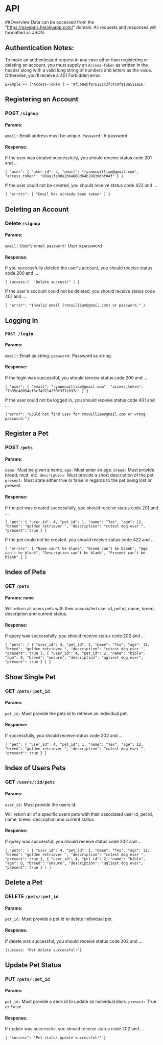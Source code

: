 # API 

##Overview
Data can be accessed from the "https://pawpals.herokuapp.com/" domain. All requests and responses will formatted as JSON.


## Authentication Notes:

To make an authenticated request in any case other than registering
or deleting an account, you must supply an `Access-Token` as written in the header along with a valid long string of numbers and letters as the value. Otherwise, you'll receive a 401 Forbidden error.

`Example => ['Access-Token'] = '9f5b8ebf876121c3fc4c0fa18a511e16' `

## Registering an Account

### POST `/signup`
#### Params:
`email:` Email address must be unique. `Password:` A password.

#### Response:
If the user was created successfully, you should receive status code 201 and ...

`{
  "user": {
    "user_id": 4,
    "email": "ryanmcwilliam@gmail.com",
    "access_token": "808a1fe0da2b04668d64b280396bf04f"
  }
}`

If the user could not be created, you should receive status code 422 and ...

`{
    "errors": [
        "Email has already been taken"
       ]
}`

## Deleting an Account
### Delete `/signup`

#### Params:

`email:` User's email. `password:` User's password

#### Response:

If you successfully deleted the user's account, you should receive status code 200 and ...

`{
    success:[ 
        "Delete success!"
    ]
}`

If the user's account could not be deleted, you should receive status code 401 and ...

`{
  "error": "Invalid email (rmcwilliam@gmail.com) or password."
}`

## Logging In
### `POST /login`

#### Params:

`email:` Email as string. `password:` Password as string.

#### Response:
If the login was successful, you should receive status code 200 and ...

`{
  "user": {
    "email": "ryanmcwilliam@gmail.com",
    "access_token": "7b35e48054cf6c749714f30f3f7c897c"
  }
}`

If the user could not be logged in, you should receive status code 401 and ...

`{"error": "Could not find user for rmcwilliam@gmail.com or wrong password."}`

## Register a Pet
### POST `/pets`

#### Params:
`name:` Must be given a name. `age:` Must enter an age. `breed:` Must provide breed, mutt, etc. `description:` Must provide a short description of the pet. `present:` Must state either true or false in regards to the pet being lost or present.

#### Response:
If the pet was created successfully, you should receive status code 201 and ...

`{
  "pet": {
    "user_id": 4,
    "pet_id": 1,
    "name": "Tex",
    "age": 12,
    "breed": "golden retriever ",
    "description": "cutest dog ever ",
    "present": true
  }
}`

If the pet could not be created, you should receive status code 422 and ...

`{
  "errors": [
    "Name can't be blank",
    "Breed can't be blank",
    "Age can't be blank",
    "Description can't be blank",
    "Present can't be blank"
  ]
}`


## Index of Pets
### GET `/pets`

#### Params: none

Will return all users pets with their associated user id, pet id, name, breed, description and current status.

#### Response: 
If query was successfully, you should receive status code 202 and ...

`{
  "pets": [
    {
      "user_id": 4,
      "pet_id": 1,
      "name": "Tex",
      "age": 12,
      "breed": "golden retriever ",
      "description": "cutest dog ever ",
      "present": true
    },
    {
      "user_id": 4,
      "pet_id": 2,
      "name": "biblo",
      "age": 8,
      "breed": "unsure",
      "description": "ugliest dog ever",
      "present": true
    }
  ]
}`

## Show Single Pet
### GET `/pets/:pet_id`

#### Params:
`pet_id:` Must provide the pets id to retrieve an individual pet.

#### Response:
If successfully, you should receive status code 202 and ...

`{
  "pet": {
    "user_id": 4,
    "pet_id": 1,
    "name": "Tex",
    "age": 12,
    "breed": "golden retriever ",
    "description": "cutest dog ever ",
    "present": true
  }
}`

## Index of Users Pets
### GET `/users/:id/pets`

#### Params: 

`user_id:` Must provide the users id. 

Will return all of a specific users pets with their associated user id, pet id, name, breed, description and current status.

#### Response: 
If query was successful, you should receive status code 202 and ...

`{
  "pets": [
    {
      "user_id": 4,
      "pet_id": 1,
      "name": "Tex",
      "age": 12,
      "breed": "golden retriever ",
      "description": "cutest dog ever ",
      "present": true
    },
    {
      "user_id": 4,
      "pet_id": 2,
      "name": "biblo",
      "age": 8,
      "breed": "unsure",
      "description": "ugliest dog ever",
      "present": true
    }
  ]
}`


## Delete a Pet 
### DELETE `/pets/:pet_id`

#### Params:

`pet_id:` Must provide a pet id to delete individual pet.

#### Response:

If delete was successful, you should receive status code 202 and ...

`{success: "Pet delete successful!"}`

## Update Pet Status
 
### PUT `/pets/:pet_id`

#### Params:

`pet_id:` Must provide a deck id to update an individual deck. `present:` True or False.  


#### Response:

If update was successful, you should receive status code 202 and ...

`{
  "success": "Pet status update successful!"
}`




